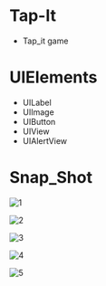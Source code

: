 # Tap-It
* Tap_it game 




# UIElements
* UILabel
* UIImage
* UIButton
* UIView
* UIAlertView




# Snap_Shot

![1](https://user-images.githubusercontent.com/86009586/124561843-f6446600-de5b-11eb-931a-cbe12f06868d.jpg)

![2](https://user-images.githubusercontent.com/86009586/124561867-fcd2dd80-de5b-11eb-855a-3f57a8b11971.jpg)

![3](https://user-images.githubusercontent.com/86009586/124561886-02302800-de5c-11eb-8c75-9328711b8310.jpg)

![4](https://user-images.githubusercontent.com/86009586/124561909-06f4dc00-de5c-11eb-8c19-c3c5f903445b.jpg)

![5](https://user-images.githubusercontent.com/86009586/124561928-0d835380-de5c-11eb-966e-b76f236c34c4.jpg)
